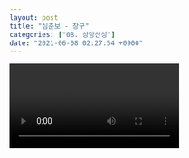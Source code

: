 ```yaml
---
layout: post
title: "심준보 - 장구"
categories: ["08. 상당산성"]
date: "2021-06-08 02:27:54 +0900"
---
```

<video class="post-video" controls>

    <source src='{{ "assets/videos/08. 상당산성/06.mp4" | relative_url }}'
            type="video/mp4">

    Sorry, your browser doesn't support embedded videos.
</video>

